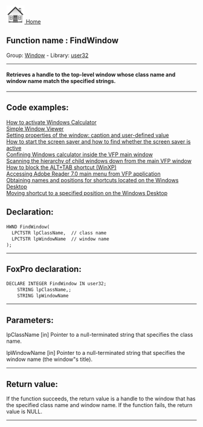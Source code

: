 [<img src="../../images/home.png"> Home ](https://github.com/VFPX/Win32API)  

## Function name : FindWindow
Group: [Window](../../functions_group.md#Window)  -  Library: [user32](../../libraries.md#user32)  
***  


#### Retrieves a handle to the top-level window whose class name and window name match the specified strings.
***  


## Code examples:
[How to activate Windows Calculator](../../samples/sample_026.md)  
[Simple Window Viewer](../../samples/sample_057.md)  
[Setting properties of the window: caption and user-defined value](../../samples/sample_182.md)  
[How to start the screen saver and how to find whether the screen saver is active](../../samples/sample_196.md)  
[Confining Windows calculator inside the VFP main window](../../samples/sample_245.md)  
[Scanning the hierarchy of child windows down from the main VFP window](../../samples/sample_261.md)  
[How to block the ALT+TAB shortcut (WinXP)](../../samples/sample_432.md)  
[Accessing Adobe Reader 7.0 main menu from VFP application](../../samples/sample_495.md)  
[Obtaining names and positions for shortcuts located on the Windows Desktop](../../samples/sample_579.md)  
[Moving shortcut to a specified position on the Windows Desktop](../../samples/sample_581.md)  

## Declaration:
```foxpro  
HWND FindWindow(
  LPCTSTR lpClassName,  // class name
  LPCTSTR lpWindowName  // window name
);  
```  
***  


## FoxPro declaration:
```foxpro  
DECLARE INTEGER FindWindow IN user32;
	STRING lpClassName,;
	STRING lpWindowName  
```  
***  


## Parameters:
lpClassName 
[in] Pointer to a null-terminated string that specifies the class name.

lpWindowName 
[in] Pointer to a null-terminated string that specifies the window name (the window"s title).   
***  


## Return value:
If the function succeeds, the return value is a handle to the window that has the specified class name and window name. If the function fails, the return value is NULL.  
***  

